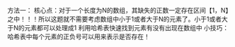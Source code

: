<!-- 给你一个未排序的整数数组 nums ，请你找出其中没有出现的最小的正整数。

请你实现时间复杂度为 O(n) 并且只使用常数级别额外空间的解决方案。
 

示例 1：

输入：nums = [1,2,0]
输出：3
解释：范围 [1,2] 中的数字都在数组中。
示例 2：

输入：nums = [3,4,-1,1]
输出：2
解释：1 在数组中，但 2 没有。
示例 3：

输入：nums = [7,8,9,11,12]
输出：1
解释：最小的正数 1 没有出现。 -->


方法一：
核心点：对于一个长度为N的数组，其缺失的正数一定存在区间【1，N】之中！！！所以这题就不需要考虑数组中小于1或者大于N的元素了。小于1或者大于N的元素都可以处理成1
利用哈希表快速找到元素有没有出现在数组中
小技巧：哈希表中每个元素的正负号可以用来表示是否存在！

